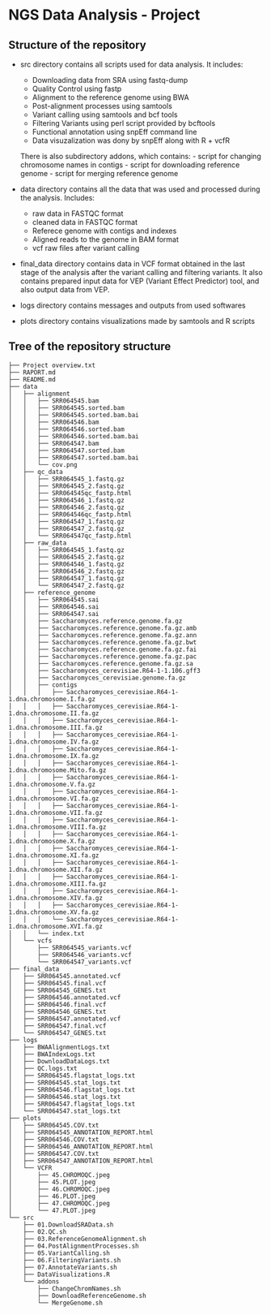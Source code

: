 # NGS Data Analysis - Project

## Structure of the repository

- src directory contains all scripts used for data analysis. It includes:
	- Downloading data from SRA using fastq-dump
	- Quality Control using fastp
	- Alignment to the reference genome using BWA
	- Post-alignment processes using samtools
	- Variant calling using samtools and bcf tools
	- Filtering Variants using perl script provided by bcftools
	- Functional annotation using snpEff command line
	- Data visuzalization was dony by snpEff along with R + vcfR

	There is also subdirectory addons, which contains:
		- script for changing chromosome names in contigs
		- script for downloading reference genome
		- script for merging reference genome

- data directory contains all the data that was used and processed during the analysis. Includes:
 	- raw data in FASTQC format
 	- cleaned data in FASTQC format
 	- Referece genome with contigs and indexes
 	- Aligned reads to the genome in BAM format
 	- vcf raw files after variant calling

- final_data directory contains data in VCF format obtained in the last stage of the analysis after the variant calling and filtering variants. It also contains prepared input data for VEP (Variant Effect Predictor) tool, and also output data from VEP.

- logs directory contains messages and outputs from used softwares

- plots directory contains visualizations made by samtools and R scripts

## Tree of the repository structure
```
├── Project overview.txt
├── RAPORT.md
├── README.md
├── data
│   ├── alignment
│   │   ├── SRR064545.bam
│   │   ├── SRR064545.sorted.bam
│   │   ├── SRR064545.sorted.bam.bai
│   │   ├── SRR064546.bam
│   │   ├── SRR064546.sorted.bam
│   │   ├── SRR064546.sorted.bam.bai
│   │   ├── SRR064547.bam
│   │   ├── SRR064547.sorted.bam
│   │   ├── SRR064547.sorted.bam.bai
│   │   └── cov.png
│   ├── qc_data
│   │   ├── SRR064545_1.fastq.gz
│   │   ├── SRR064545_2.fastq.gz
│   │   ├── SRR064545qc_fastp.html
│   │   ├── SRR064546_1.fastq.gz
│   │   ├── SRR064546_2.fastq.gz
│   │   ├── SRR064546qc_fastp.html
│   │   ├── SRR064547_1.fastq.gz
│   │   ├── SRR064547_2.fastq.gz
│   │   └── SRR064547qc_fastp.html
│   ├── raw_data
│   │   ├── SRR064545_1.fastq.gz
│   │   ├── SRR064545_2.fastq.gz
│   │   ├── SRR064546_1.fastq.gz
│   │   ├── SRR064546_2.fastq.gz
│   │   ├── SRR064547_1.fastq.gz
│   │   └── SRR064547_2.fastq.gz
│   ├── reference_genome
│   │   ├── SRR064545.sai
│   │   ├── SRR064546.sai
│   │   ├── SRR064547.sai
│   │   ├── Saccharomyces.reference.genome.fa.gz
│   │   ├── Saccharomyces.reference.genome.fa.gz.amb
│   │   ├── Saccharomyces.reference.genome.fa.gz.ann
│   │   ├── Saccharomyces.reference.genome.fa.gz.bwt
│   │   ├── Saccharomyces.reference.genome.fa.gz.fai
│   │   ├── Saccharomyces.reference.genome.fa.gz.pac
│   │   ├── Saccharomyces.reference.genome.fa.gz.sa
│   │   ├── Saccharomyces_cerevisiae.R64-1-1.106.gff3
│   │   ├── Saccharomyces_cerevisiae.genome.fa.gz
│   │   ├── contigs
│   │   │   ├── Saccharomyces_cerevisiae.R64-1-1.dna.chromosome.I.fa.gz
│   │   │   ├── Saccharomyces_cerevisiae.R64-1-1.dna.chromosome.II.fa.gz
│   │   │   ├── Saccharomyces_cerevisiae.R64-1-1.dna.chromosome.III.fa.gz
│   │   │   ├── Saccharomyces_cerevisiae.R64-1-1.dna.chromosome.IV.fa.gz
│   │   │   ├── Saccharomyces_cerevisiae.R64-1-1.dna.chromosome.IX.fa.gz
│   │   │   ├── Saccharomyces_cerevisiae.R64-1-1.dna.chromosome.Mito.fa.gz
│   │   │   ├── Saccharomyces_cerevisiae.R64-1-1.dna.chromosome.V.fa.gz
│   │   │   ├── Saccharomyces_cerevisiae.R64-1-1.dna.chromosome.VI.fa.gz
│   │   │   ├── Saccharomyces_cerevisiae.R64-1-1.dna.chromosome.VII.fa.gz
│   │   │   ├── Saccharomyces_cerevisiae.R64-1-1.dna.chromosome.VIII.fa.gz
│   │   │   ├── Saccharomyces_cerevisiae.R64-1-1.dna.chromosome.X.fa.gz
│   │   │   ├── Saccharomyces_cerevisiae.R64-1-1.dna.chromosome.XI.fa.gz
│   │   │   ├── Saccharomyces_cerevisiae.R64-1-1.dna.chromosome.XII.fa.gz
│   │   │   ├── Saccharomyces_cerevisiae.R64-1-1.dna.chromosome.XIII.fa.gz
│   │   │   ├── Saccharomyces_cerevisiae.R64-1-1.dna.chromosome.XIV.fa.gz
│   │   │   ├── Saccharomyces_cerevisiae.R64-1-1.dna.chromosome.XV.fa.gz
│   │   │   └── Saccharomyces_cerevisiae.R64-1-1.dna.chromosome.XVI.fa.gz
│   │   └── index.txt
│   └── vcfs
│       ├── SRR064545_variants.vcf
│       ├── SRR064546_variants.vcf
│       └── SRR064547_variants.vcf
├── final_data
│   ├── SRR064545.annotated.vcf
│   ├── SRR064545.final.vcf
│   ├── SRR064545_GENES.txt
│   ├── SRR064546.annotated.vcf
│   ├── SRR064546.final.vcf
│   ├── SRR064546_GENES.txt
│   ├── SRR064547.annotated.vcf
│   ├── SRR064547.final.vcf
│   └── SRR064547_GENES.txt
├── logs
│   ├── BWAAlignmentLogs.txt
│   ├── BWAIndexLogs.txt
│   ├── DownloadDataLogs.txt
│   ├── QC.logs.txt
│   ├── SRR064545.flagstat_logs.txt
│   ├── SRR064545.stat_logs.txt
│   ├── SRR064546.flagstat_logs.txt
│   ├── SRR064546.stat_logs.txt
│   ├── SRR064547.flagstat_logs.txt
│   └── SRR064547.stat_logs.txt
├── plots
│   ├── SRR064545.COV.txt
│   ├── SRR064545_ANNOTATION_REPORT.html
│   ├── SRR064546.COV.txt
│   ├── SRR064546_ANNOTATION_REPORT.html
│   ├── SRR064547.COV.txt
│   ├── SRR064547_ANNOTATION_REPORT.html
│   └── VCFR
│       ├── 45.CHROMOQC.jpeg
│       ├── 45.PLOT.jpeg
│       ├── 46.CHROMOQC.jpeg
│       ├── 46.PLOT.jpeg
│       ├── 47.CHROMOQC.jpeg
│       └── 47.PLOT.jpeg
└── src
    ├── 01.DownloadSRAData.sh
    ├── 02.QC.sh
    ├── 03.ReferenceGenomeAlignment.sh
    ├── 04.PostAlignmentProcesses.sh
    ├── 05.VariantCalling.sh
    ├── 06.FilteringVariants.sh
    ├── 07.AnnotateVariants.sh
    ├── DataVisualizations.R
    └── addons
        ├── ChangeChromNames.sh
        ├── DownloadReferenceGenome.sh
        └── MergeGenome.sh
```